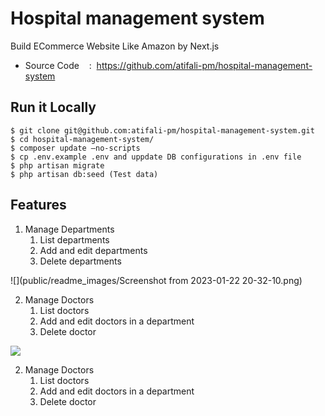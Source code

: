 # Hospital management system
Build ECommerce Website Like Amazon by Next.js
 - Source Code    :  https://github.com/atifali-pm/hospital-management-system

## Run it Locally
```
$ git clone git@github.com:atifali-pm/hospital-management-system.git
$ cd hospital-management-system/
$ composer update –no-scripts
$ cp .env.example .env and uppdate DB configurations in .env file
$ php artisan migrate
$ php artisan db:seed (Test data)
```

## Features
1. Manage Departments
   1. List departments
   2. Add and edit departments
   3. Delete departments
      
![](public/readme_images/Screenshot from 2023-01-22 20-32-10.png)

2. Manage Doctors
    1. List doctors
    2. Add and edit doctors in a department
    3. Delete doctor
 
![](https://github.com/atifali-pm/hospital-management-system/blob/main/Screenshot-2023-01-22-20-35-03.png)

2. Manage Doctors
    1. List doctors
    2. Add and edit doctors in a department
    3. Delete doctor
 
 
